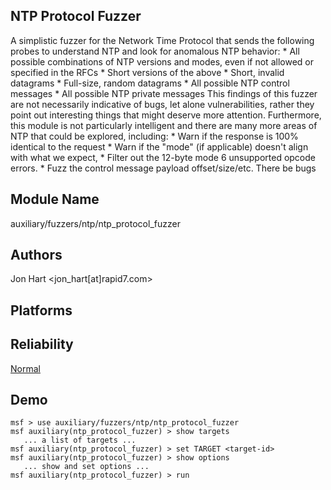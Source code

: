 ## NTP Protocol Fuzzer

A simplistic fuzzer for the Network Time Protocol that sends 
the following probes to understand NTP and look for 
anomalous NTP behavior: * All possible combinations of NTP 
versions and modes, even if not allowed or specified in the 
RFCs * Short versions of the above * Short, invalid 
datagrams * Full-size, random datagrams * All possible NTP 
control messages * All possible NTP private messages This 
findings of this fuzzer are not necessarily indicative of 
bugs, let alone vulnerabilities, rather they point out 
interesting things that might deserve more attention. 
Furthermore, this module is not particularly intelligent and 
there are many more areas of NTP that could be explored, 
including: * Warn if the response is 100% identical to the 
request * Warn if the "mode" (if applicable) doesn't align 
with what we expect, * Filter out the 12-byte mode 6 
unsupported opcode errors. * Fuzz the control message 
payload offset/size/etc. There be bugs


## Module Name
auxiliary/fuzzers/ntp/ntp_protocol_fuzzer

## Authors
Jon Hart <jon_hart[at]rapid7.com>





## Platforms


## Reliability
[Normal](https://github.com/rapid7/metasploit-framework/wiki/Exploit-Ranking)

## Demo

```
msf > use auxiliary/fuzzers/ntp/ntp_protocol_fuzzer
msf auxiliary(ntp_protocol_fuzzer) > show targets
   ... a list of targets ...
msf auxiliary(ntp_protocol_fuzzer) > set TARGET <target-id>
msf auxiliary(ntp_protocol_fuzzer) > show options
   ... show and set options ...
msf auxiliary(ntp_protocol_fuzzer) > run
```
    
    